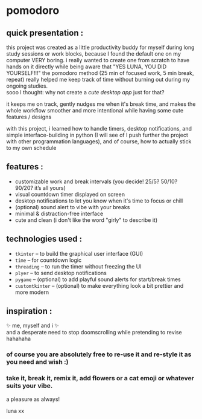 # pomodoro

## quick presentation :

this project was created as a little productivity buddy for myself during long study sessions or work blocks, because I found the default one on my computer VERY boring. 
i really wanted to create one from scratch to have hands on it directly while being aware that "YES LUNA, YOU DID YOURSELF!!!"
the pomodoro method (25 min of focused work, 5 min break, repeat) really helped me keep track of time without burning out during my ongoing studies.  
sooo I thought: why not create a *cute desktop app* just for that?

it keeps me on track, gently nudges me when it's break time, and makes the whole workflow smoother and more intentional while having some cute features / designs

with this project, i learned how to handle timers, desktop notifications, and simple interface-building in python (I will see of I push further the project with other programmation languages), and of course, how to actually stick to my own schedule 


## features :

- customizable work and break intervals (you decide! 25/5? 50/10? 90/20? it’s all yours)
- visual countdown timer displayed on screen  
- desktop notifications to let you know when it's time to focus or chill  
- (optional) sound alert to vibe with your breaks 
- minimal & distraction-free interface  
- cute and clean (i don't like the word "girly" to describe it)


## technologies used :

- `tkinter` – to build the graphical user interface (GUI)  
- `time` – for countdown logic  
- `threading` – to run the timer without freezing the UI  
- `plyer` – to send desktop notifications  
- `pygame` – (optional) to add playful sound alerts for start/break times  
- `customtkinter` – (optional) to make everything look a bit prettier and more modern


## inspiration :

✨ me, myself and i ✨  
and a desperate need to stop doomscrolling while pretending to revise hahahaha


### of course you are absolutely free to re-use it and re-style it as you need and wish :)
### take it, break it, remix it, add flowers or a cat emoji or whatever suits your vibe.  

a pleasure as always! 

luna xx
